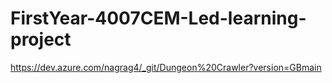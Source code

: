 # FirstYear-4007CEM-Led-learning-project

https://dev.azure.com/nagrag4/_git/Dungeon%20Crawler?version=GBmain
